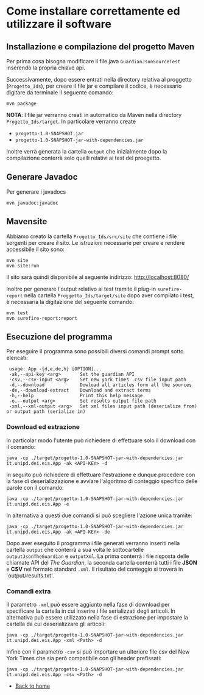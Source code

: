 # Come installare correttamente ed utilizzare il software

## Installazione e compilazione del progetto Maven
Per prima cosa bisogna modificare il file java `GuardianJsonSourceTest` inserendo la propria chiave api.

Successivamente, dopo essere entrati nella directory relativa al proggetto (`Progetto_Ids`), per creare il file jar e compilare il codice, è necessario digitare da terminale il seguente comando:
```terminal
mvn package
```
__NOTA__: I file jar verranno creati in automatico da Maven nella directory `Progetto_Ids/target`.
In particolare verranno create
- `progetto-1.0-SNAPSHOT.jar`
- `progetto-1.0-SNAPSHOT-jar-with-dependencies.jar`

Inoltre verrà generata la cartella `output` che inizialmente dopo la compilazione conterrà solo quelli relativi ai test del proegetto.

## Generare Javadoc
Per generare i javadocs

    mvn javadoc:javadoc

## Mavensite
Abbiamo creato la cartella `Progetto_Ids/src/site` che contiene i file sorgenti per creare il sito.
Le istruzioni necessarie per creare e rendere accessibile il sito sono:

    mvn site
    mvn site:run

Il sito sarà quindi disponibile al seguente indirizzo: [http://localhost:8080/](http://localhost:8080/)

Inoltre per generare l'output relativo ai test tramite il plug-in `surefire-report` nella cartella `Proggetto_Ids/target/site` dopo aver compilato i test, è necessaria la digitazione del seguente comando:
```terminal
mvn test
mvn surefire-report:report
```
## Esecuzione del programma
Per eseguire il programma sono possibili diversi comandi prompt sotto elencati:

```terminal 
 usage: App -{d,e,de,h} [OPTION]...
 -ak,--api-key <arg>       Set the guardian API
 -csv,--csv-input <arg>    Set new york times .csv file input path
 -d,--download             Dowload all articles form all the sources
 -de,--download-extract    Download and extract terms
 -h,--help                 Print this help message
 -o,--output <arg>         Set results output file path          
 -xml,--xml-output <arg>   Set xml files input path (deserialize from) or output path (serialize in)
```

###  Download ed estrazione

In particolar modo l'utente può richiedere di effettuare solo il download con il comando:
```terminal
java -cp ./target/progetto-1.0-SNAPSHOT-jar-with-dependencies.jar it.unipd.dei.eis.App -ak <API-KEY> -d
```
In seguito può richiedere di effettuare l'estrazione e dunque procedere con la fase di deserializzazione e avviare l'algoritmo di conteggio specifico delle parole con il comando:
```terminal
java -cp ./target/progetto-1.0-SNAPSHOT-jar-with-dependencies.jar it.unipd.dei.eis.App -e
```
In alternativa a questi due comandi si può scegliere l'azione unica tramite:
```terminal
java -cp ./target/progetto-1.0-SNAPSHOT-jar-with-dependencies.jar it.unipd.dei.eis.App -ak <API-KEY> -de
```
Dopo aver eseguito il programma i file generati verranno inseriti nella cartella `output` che conterrà a sua volta le sottocartelle
`outputJsonTheGuardian` e `outputXml`. La prima conterrà i file risposta delle chiamate API del _The Guardian_, la seconda cartella conterrà tutti i file __JSON__ e __CSV__ nel formato standard `.xml`.
Il risultato del conteggio si troverà in `output/results.txt'.


### Comandi extra

Il parametro `-xml` può essere aggiunto nella fase di download per specificare la cartella in cui inserire i file serializzati degli articoli. In alternativa può essere utilizzato nella fase di estrazione per impostare la cartella da cui deserializzare gli articoli:
```terminal
java -cp ./target/progetto-1.0-SNAPSHOT-jar-with-dependencies.jar it.unipd.dei.eis.App -xml <Path> -d
```
Infine con il parametro `-csv` si può importare un ulteriore file csv del New York Times che sia però compatibile con gli header prefissati:
```terminal
java -cp ./target/progetto-1.0-SNAPSHOT-jar-with-dependencies.jar it.unipd.dei.eis.App -csv <Path> -d
```

- [Back to home](index.html)
